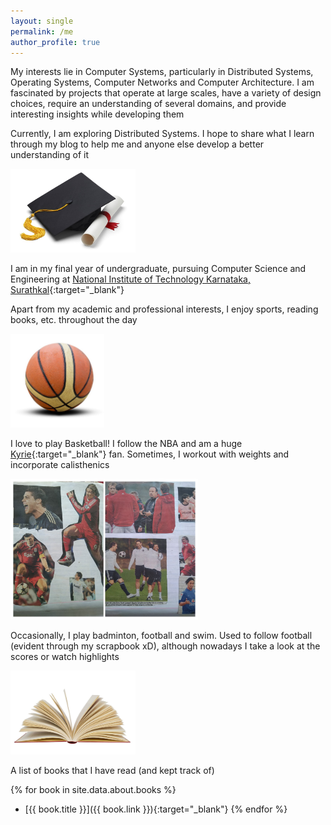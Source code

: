 ```yaml
---
layout: single
permalink: /me
author_profile: true
---
```


My interests lie in Computer Systems, particularly in Distributed Systems, Operating Systems, Computer Networks and Computer Architecture. I am fascinated by projects that operate at large scales, have a variety of design choices, require an understanding of several domains, and provide interesting insights while developing them

Currently, I am exploring Distributed Systems. I hope to share what I learn through my blog to help me and anyone else develop a better understanding of it

<img src="/assets/images/about/grad.jpg" style="max-width:200px;"/>

I am in my final year of undergraduate, pursuing Computer Science and Engineering at [National Institute of Technology Karnataka, Surathkal](http://nitk.ac.in/){:target="_blank"}

Apart from my academic and professional interests, I enjoy sports, reading books, etc. throughout the day

<img src="/assets/images/about/basketball.jpg" style="max-width:150px;"/>

I love to play Basketball! I follow the NBA and am a huge [Kyrie](https://twitter.com/kyrieirving){:target="_blank"} fan. Sometimes, I workout with weights and incorporate calisthenics

<img src="/assets/images/about/scrapbook.jpg" style="align:right; max-width:300px;"/>

Occasionally, I play badminton, football and swim. Used to follow football (evident through my scrapbook xD), although nowadays I take a look at the scores or watch highlights

<img src="/assets/images/about/book.jpg" style="max-width:200px;"/> 

A list of books that I have read (and kept track of)

{% for book in site.data.about.books %}
- [{{ book.title }}]({{ book.link }}){:target="_blank"}
{% endfor %}

